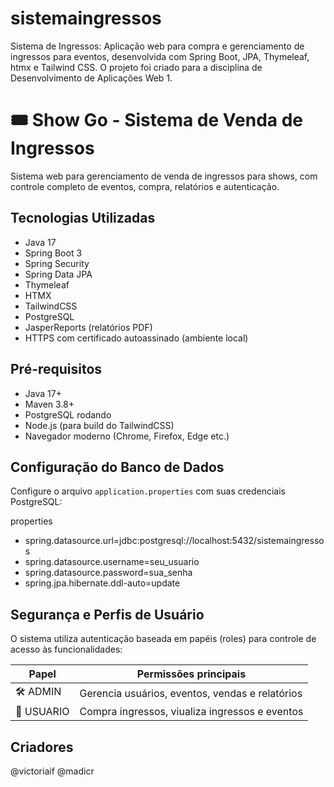# sistemaingressos

Sistema de Ingressos: Aplicação web para compra e gerenciamento de ingressos para eventos, desenvolvida com Spring Boot, JPA, Thymeleaf, htmx e Tailwind CSS. O projeto foi criado para a disciplina de Desenvolvimento de Aplicações Web 1.
# 🎟️ Show Go - Sistema de Venda de Ingressos

Sistema web para gerenciamento de venda de ingressos para shows, com controle completo de eventos, compra, relatórios e autenticação.

## Tecnologias Utilizadas

- Java 17  
- Spring Boot 3  
- Spring Security  
- Spring Data JPA  
- Thymeleaf  
- HTMX  
- TailwindCSS  
- PostgreSQL  
- JasperReports (relatórios PDF)  
- HTTPS com certificado autoassinado (ambiente local)  

## Pré-requisitos

- Java 17+  
- Maven 3.8+  
- PostgreSQL rodando  
- Node.js (para build do TailwindCSS)  
- Navegador moderno (Chrome, Firefox, Edge etc.)  

## Configuração do Banco de Dados

Configure o arquivo `application.properties` com suas credenciais PostgreSQL:

properties
- spring.datasource.url=jdbc:postgresql://localhost:5432/sistemaingressos
- spring.datasource.username=seu_usuario
- spring.datasource.password=sua_senha
- spring.jpa.hibernate.ddl-auto=update

## Segurança e Perfis de Usuário

O sistema utiliza autenticação baseada em papéis (roles) para controle de acesso às funcionalidades:

| Papel    | Permissões principais                           |
| -------- | ---------------------------------------------- |
| 🛠️ ADMIN   | Gerencia usuários, eventos, vendas e relatórios |
| 🎫 USUARIO | Compra ingressos, viualiza ingressos e eventos |

## Criadores
@victoriaif @madicr


